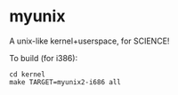 # myunix
A unix-like kernel+userspace, for SCIENCE!

To build (for i386):
```
cd kernel
make TARGET=myunix2-i686 all
```
